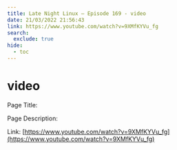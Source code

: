 ```yaml
---
title: Late Night Linux – Episode 169 - video
date: 21/03/2022 21:56:43
link: https://www.youtube.com/watch?v=9XMfKYVu_fg
search:
  exclude: true
hide:
  - toc
---
```


# video

Page Title: 

Page Description:  

Link: [https://www.youtube.com/watch?v=9XMfKYVu_fg](https://www.youtube.com/watch?v=9XMfKYVu_fg)